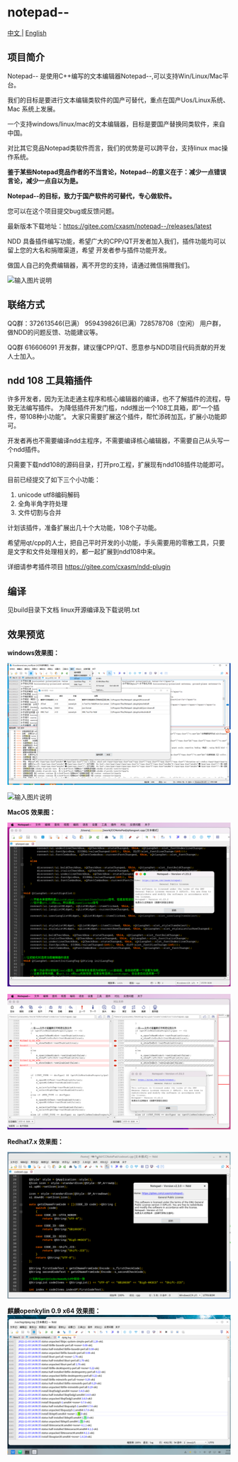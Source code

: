 # notepad--

[中文 ](README.md) | [English](README_EN.md)

## 项目简介

Notepad-- 是使用C++编写的文本编辑器Notepad--,可以支持Win/Linux/Mac平台。

我们的目标是要进行文本编辑类软件的国产可替代，重点在国产Uos/Linux系统、Mac 系统上发展。

一个支持windows/linux/mac的文本编辑器，目标是要国产替换同类软件，来自中国。

对比其它竞品Notepad类软件而言，我们的优势是可以跨平台，支持linux mac操作系统。

 **鉴于某些Notepad竞品作者的不当言论，Notepad--的意义在于：减少一点错误言论，减少一点自以为是。** 

 **Notepad--的目标，致力于国产软件的可替代，专心做软件。**

您可以在这个项目提交bug或反馈问题。

最新版本下载地址：https://gitee.com/cxasm/notepad--/releases/latest

NDD 具备插件编写功能，希望广大的CPP/QT开发者加入我们，插件功能均可以留上您的大名和捐赠渠道，希望
开发者参与插件功能开发。

做国人自己的免费编辑器，离不开您的支持，请通过微信捐赠我们。

![输入图片说明](6688.png)

## 联络方式

QQ群：372613546(已满） 959439826(已满）728578708（空闲） 用户群，做NDD的问题反馈、功能建议等。

QQ群 616606091 开发群，建议懂CPP/QT、愿意参与NDD项目代码贡献的开发人士加入。

## ndd 108 工具箱插件
许多开发者，因为无法走通主程序和核心编辑器的编译，也不了解插件的流程，导致无法编写插件。 为降低插件开发门槛，ndd推出一个108工具箱，即“一个插件，带108种小功能”。 大家只需要扩展这个插件，帮忙添砖加瓦，扩展小功能即可。

开发者再也不需要编译ndd主程序，不需要编译核心编辑器，不需要自己从头写一个ndd插件。

只需要下载ndd108的源码目录，打开pro工程，扩展现有ndd108插件功能即可。 

目前已经提交了如下三个小功能：

1. unicode utf8编码解码
1. 全角半角字符处理
1. 文件切割与合并

计划该插件，准备扩展出几十个大功能，108个子功能。

希望用qt/cpp的人士，把自己平时开发的小功能，手头需要用的零散工具，只要是文字和文件处理相关的，都一起扩展到ndd108中来。

详细请参考插件项目 https://gitee.com/cxasm/ndd-plugin 

## 编译
见build目录下文档 linux开源编译及下载说明.txt

## 效果预览

 **windows效果图：** 

![输入图片说明](png/11.png.png)

![输入图片说明](png/6.png)

 **MacOS 效果图：** 

![Mac系统运行图](png/%E6%88%AA%E5%B1%8F2023-02-26%2011.41.20.png)

![Mac系统文件对比图](png/%E6%88%AA%E5%B1%8F2023-02-26%2011.45.48.png)

 **Redhat7.x 效果图：** 

![输入图片说明](png/10.png.png)

 **麒麟openkylin 0.9 x64 效果图：** 
![输入图片说明](png/openkylin.png)